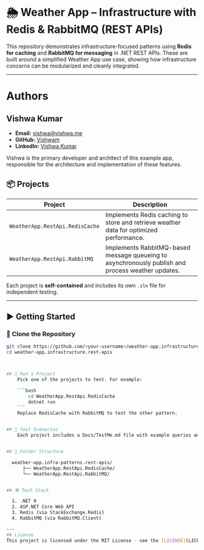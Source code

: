 # 🌦️ Weather App – Infrastructure with Redis & RabbitMQ (REST APIs)

This repository demonstrates infrastructure-focused patterns using **Redis for caching** and **RabbitMQ for messaging** in .NET REST APIs. These are built around a simplified Weather App use case, showing how infrastructure concerns can be modularized and cleanly integrated.

---
# Authors

## Vishwa Kumar
- **Email:** vishwa@vishwa.me
- **GitHub:** [Vishwam](https://github.com/vishwamkumar)
- **LinkedIn:** [Vishwa Kumar](https://www.linkedin.com/in/vishwamohan)

Vishwa is the primary developer and architect of this example app, responsible for the architecture and implementation of these features.


## 📦 Projects

| Project | Description |
|--------|-------------|
| `WeatherApp.RestApi.RedisCache` | Implements Redis caching to store and retrieve weather data for optimized performance. |
| `WeatherApp.RestApi.RabbitMQ`   | Implements RabbitMQ-based message queueing to asynchronously publish and process weather updates. |

Each project is **self-contained** and includes its own `.sln` file for independent testing.

---

## ▶️ Getting Started

### 🔁 Clone the Repository

```bash
git clone https://github.com/<your-username>/weather-app.infrastructure.rest-apis.git
cd weather-app.infrastructure.rest-apis



## 🚀 Run a Project
    Pick one of the projects to test. For example:

    ```bash
        cd WeatherApp.RestApi.RedisCache
        dotnet run
    ```
    Replace RedisCache with RabbitMQ to test the other pattern.


## 🧪 Test Scenarios
    Each project includes a Docs/TestMe.md file with example queries and test scenarios specific to the authentication scheme in use.


## 📂 Folder Structure

  weather-app.infra-patterns.rest-apis/
      ├── WeatherApp.RestApi.RedisCache/
      └── WeatherApp.RestApi.RabbitMQ/


## 🛠️ Tech Stack

  1. .NET 9
  2. ASP.NET Core Web API
  3. Redis (via StackExchange.Redis)
  4. RabbitMQ (via RabbitMQ.Client)

---
## License
This project is licensed under the MIT License - see the [LICENSE](LICENSE) file for details.
